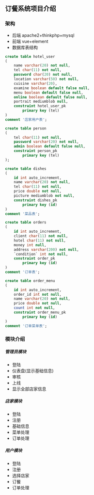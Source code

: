## 订餐系统项目介绍
### 架构
+ 后端 apache2+thinkphp+mysql
+ 前端 vue+element
+ 数据库表结构
```sql
create table hotel_user
(
	name varchar(20) not null,
	tel char(11) not null,
	password char(20) not null,
	location varchar(50) not null,
	cuisine varchar(20),
	examine boolean default false null,
	menu boolean default false null,
	online boolean default false null,
	portrait mediumblob null,
	constraint hotel_user_pk
		primary key (tel)
)
comment '店家用户表';

create table person
(
	tel char(11) not null,
	password varchar(20) not null,
	admin boolean default false null,
	constraint person_pk
		primary key (tel)
);

create table dishes
(
	id int auto_increment,
	name varchar(20) not null,
	tel char(11) not null,
	price double not null,
	picture mediumblob not null,
	constraint dishes_pk
		primary key (id)
)
comment '菜品表';

create table orders
(
	id int auto_increment,
	client char(11) not null,
	hotel char(11) not null,
	money int null,
	address varchar(200) not null,
	`condition` int not null,
	constraint order_pk
		primary key (id)
)
comment '订单表';

create table order_menu
(
	id int auto_increment,
	order_id int not null,
	name varchar(20) not null,
	price double not null,
	count int not null,
	constraint order_menu_pk
		primary key (id)
)
comment '订单菜单表';
```
### 模块介绍
##### 管理员模块
+ 登陆
+ 仪表盘(显示基础信息)
+ 审核
+ 上线
+ 显示全部店家信息
##### 店家模块
+ 登陆
+ 注册
+ 基础信息
+ 菜单处理
+ 订单处理
##### 用户模块
+ 登陆
+ 注册
+ 选择店家
+ 订餐
+ 订单处理